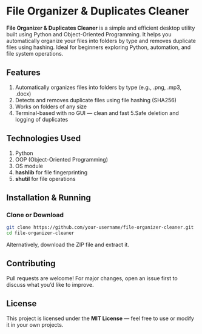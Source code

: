 # File Organizer & Duplicates Cleaner

**File Organizer & Duplicates Cleaner** is a simple and efficient desktop utility built using Python and Object-Oriented Programming. It helps you automatically organize your files into folders by type and removes duplicate files using hashing. Ideal for beginners exploring Python, automation, and file system operations.

## Features
1. Automatically organizes files into folders by type (e.g., .png, .mp3, .docx)
2. Detects and removes duplicate files using file hashing (SHA256)
3. Works on folders of any size
4. Terminal-based with no GUI — clean and fast
5.Safe deletion and logging of duplicates

## Technologies Used
1. Python
2. OOP (Object-Oriented Programming)
3. OS module
4. **hashlib** for file fingerprinting
5. **shutil** for file operations

## Installation & Running
### Clone or Download

```bash
git clone https://github.com/your-username/file-organizer-cleaner.git
cd file-organizer-cleaner
```
Alternatively, download the ZIP file and extract it.

## Contributing
Pull requests are welcome! For major changes, open an issue first to discuss what you’d like to improve.

## License
This project is licensed under the **MIT License** — feel free to use or modify it in your own projects.

